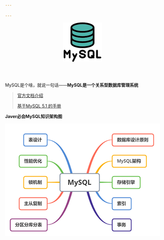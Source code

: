 ```yaml
---

---
```


<div align="center">

![img](../../_images/mysql/mysql.png)

</div>

<br>

<br>

MySQL是个啥，就说一句话——**MySQL是一个关系型数据库管理系统**

> [官方文档介绍]( https://dev.mysql.com/doc/refman/5.7/en/ )
>
> [基于MySQL 5.1 的手册](  http://shouce.jb51.net/mysql/  )

**Javer必会MySQL知识架构图**

![image-20191129105227377](../../_images/mysql/mysql-mind-map.png)













 









